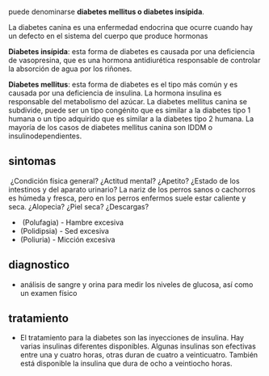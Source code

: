 


puede denominarse **diabetes mellitus o diabetes insípida**. 

La diabetes canina es una enfermedad endocrina que ocurre cuando hay un defecto en el sistema del cuerpo que produce hormonas


**Diabetes insípida**: esta forma de diabetes es causada por una deficiencia de vasopresina, que es una hormona antidiurética responsable de controlar la absorción de agua por los riñones.

**Diabetes mellitus**: esta forma de diabetes es el tipo más común y es causada por una deficiencia de insulina. La hormona insulina es responsable del metabolismo del azúcar. La diabetes mellitus canina se subdivide, puede ser un tipo congénito que es similar a la diabetes tipo 1 humana o un tipo adquirido que es similar a la diabetes tipo 2 humana. La mayoría de los casos de diabetes mellitus canina son IDDM o insulinodependientes.


## sintomas 

 ¿Condición física general? ¿Actitud mental? ¿Apetito? ¿Estado de los intestinos y del aparato urinario? La nariz de los perros sanos o cachorros es húmeda y fresca, pero en los perros enfermos suele estar caliente y seca. ¿Alopecia? ¿Piel seca? ¿Descargas? 


-  (Polufagia) - Hambre excesiva
- (Polidipsia) - Sed excesiva
- (Poliuria) - Micción excesiva

## diagnostico 

- análisis de sangre y orina para medir los niveles de glucosa, así como un examen físico


## tratamiento 

- El tratamiento para la diabetes son las inyecciones de insulina. Hay varias insulinas diferentes disponibles. Algunas insulinas son efectivas entre una y cuatro horas, otras duran de cuatro a veinticuatro. También está disponible la insulina que dura de ocho a veintiocho horas.
